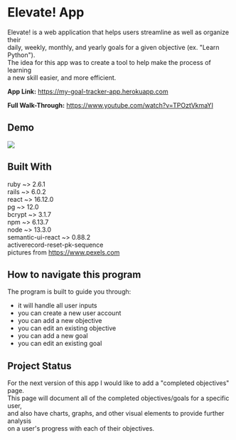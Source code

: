 # Elevate! App

Elevate! is a web application that helps users streamline as well as organize their<br>
daily, weekly, monthly, and yearly goals for a given objective (ex. "Learn Python").<br> 
The idea for this app was to create a tool to help make the process of learning  
a new skill easier, and more efficient. 

**App Link:** https://my-goal-tracker-app.herokuapp.com

**Full Walk-Through:** https://www.youtube.com/watch?v=TPOztVkmaYI

## Demo

![](ElevateApp.gif)

## Built With

ruby ~> 2.6.1<br>
rails ~> 6.0.2<br>
react ~> 16.12.0<br>
pg ~> 12.0<br>
bcrypt ~> 3.1.7<br>
npm ~> 6.13.7<br>
node ~> 13.3.0<br>
semantic-ui-react ~> 0.88.2<br>
activerecord-reset-pk-sequence<br>
pictures from https://www.pexels.com<br>

## How to navigate this program

The program is built to guide you through:<br>
- it will handle all user inputs<br>
- you can create a new user account<br>
- you can add a new objective<br>
- you can edit an existing objective<br>
- you can add a new goal<br>
- you can edit an existing goal<br>

## Project Status

For the next version of this app I would like to add a "completed objectives" page.<br>
This page will document all of the completed objectives/goals for a specific user,<br>
and also have charts, graphs, and other visual elements to provide further analysis<br>
on a user's progress with each of their objectives.  
